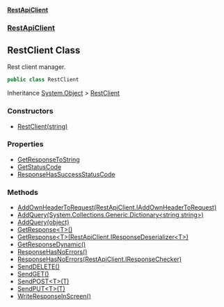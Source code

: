 #### [RestApiClient](./index.md 'index')
### [RestApiClient](./RestApiClient.md 'RestApiClient')
## RestClient Class
Rest client manager.  
```csharp
public class RestClient
```
Inheritance [System.Object](https://docs.microsoft.com/en-us/dotnet/api/System.Object 'System.Object') &gt; [RestClient](./RestApiClient-RestClient.md 'RestApiClient.RestClient')  
### Constructors
- [RestClient(string)](./RestApiClient-RestClient-RestClient(string).md 'RestApiClient.RestClient.RestClient(string)')
### Properties
- [GetResponseToString](./RestApiClient-RestClient-GetResponseToString.md 'RestApiClient.RestClient.GetResponseToString')
- [GetStatusCode](./RestApiClient-RestClient-GetStatusCode.md 'RestApiClient.RestClient.GetStatusCode')
- [ResponseHasSuccessStatusCode](./RestApiClient-RestClient-ResponseHasSuccessStatusCode.md 'RestApiClient.RestClient.ResponseHasSuccessStatusCode')
### Methods
- [AddOwnHeaderToRequest(RestApiClient.IAddOwnHeaderToRequest)](./RestApiClient-RestClient-AddOwnHeaderToRequest(RestApiClient-IAddOwnHeaderToRequest).md 'RestApiClient.RestClient.AddOwnHeaderToRequest(RestApiClient.IAddOwnHeaderToRequest)')
- [AddQuery(System.Collections.Generic.Dictionary&lt;string,string&gt;)](./RestApiClient-RestClient-AddQuery(System-Collections-Generic-Dictionary-string_string-).md 'RestApiClient.RestClient.AddQuery(System.Collections.Generic.Dictionary&lt;string,string&gt;)')
- [AddQuery(object)](./RestApiClient-RestClient-AddQuery(object).md 'RestApiClient.RestClient.AddQuery(object)')
- [GetResponse&lt;T&gt;()](./RestApiClient-RestClient-GetResponse-T-().md 'RestApiClient.RestClient.GetResponse&lt;T&gt;()')
- [GetResponse&lt;T&gt;(RestApiClient.IResponseDeserializer&lt;T&gt;)](./RestApiClient-RestClient-GetResponse-T-(RestApiClient-IResponseDeserializer-T-).md 'RestApiClient.RestClient.GetResponse&lt;T&gt;(RestApiClient.IResponseDeserializer&lt;T&gt;)')
- [GetResponseDynamic()](./RestApiClient-RestClient-GetResponseDynamic().md 'RestApiClient.RestClient.GetResponseDynamic()')
- [ResponseHasNoErrors()](./RestApiClient-RestClient-ResponseHasNoErrors().md 'RestApiClient.RestClient.ResponseHasNoErrors()')
- [ResponseHasNoErrors(RestApiClient.IResponseChecker)](./RestApiClient-RestClient-ResponseHasNoErrors(RestApiClient-IResponseChecker).md 'RestApiClient.RestClient.ResponseHasNoErrors(RestApiClient.IResponseChecker)')
- [SendDELETE()](./RestApiClient-RestClient-SendDELETE().md 'RestApiClient.RestClient.SendDELETE()')
- [SendGET()](./RestApiClient-RestClient-SendGET().md 'RestApiClient.RestClient.SendGET()')
- [SendPOST&lt;T&gt;(T)](./RestApiClient-RestClient-SendPOST-T-(T).md 'RestApiClient.RestClient.SendPOST&lt;T&gt;(T)')
- [SendPUT&lt;T&gt;(T)](./RestApiClient-RestClient-SendPUT-T-(T).md 'RestApiClient.RestClient.SendPUT&lt;T&gt;(T)')
- [WriteResponseInScreen()](./RestApiClient-RestClient-WriteResponseInScreen().md 'RestApiClient.RestClient.WriteResponseInScreen()')
